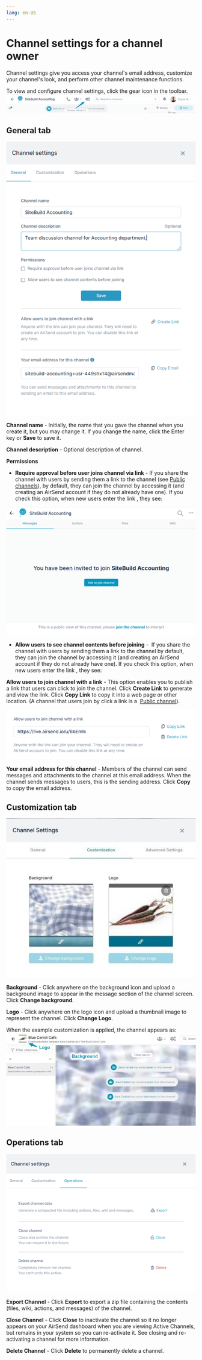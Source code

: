 ```yaml
---
lang: en-US
---
```


# Channel settings for a channel owner

Channel settings give you access your channel's email address, customize your channel's look, and perform other channel maintenance functions.

To view and configure channel settings, click the gear icon in the toolbar.  
![](../assets/channels/channel-settings-for-a-channel-owner/as-settings-owner.png)  

## General tab

![](../assets/channels/channel-settings-for-a-channel-owner/as-channel-gen-settings.png)

**Channel name** - Initially, the name that you gave the channel when you create it, but you may change it. If you change the name, click the Enter key or **Save** to save it. 

**Channel description** - Optional description of channel.

**Permissions** 

*   **Require approval before user joins channel via link** - If you share the channel with users by sending them a link to the channel (see [Public channels](/channels/public-channels)), by default, they can join the channel by accessing it (and creating an AirSend account if they do not already have one). If you check this option, when new users enter the link , they see:  

![](../assets/channels/channel-settings-for-a-channel-owner/as-ask-to-join.png)

*   **Allow users to see channel contents before joining** -  If you share the channel with users by sending them a link to the channel by default, they can join the channel by accessing it (and creating an AirSend account if they do not already have one). If you check this option, when new users enter the link , they see:

**Allow users to join channel with a link** - This option enables you to publish a link that users can click to join the channel. Click **Create Link** to generate and view the link. Click **Copy Link** to copy it into a web page or other location. (A channel that users join by click a link is a  [Public channel](channels/public-channels)).

![](../assets/channels/channel-settings-for-a-channel-owner/as-created-link.png)

**Your email address for this channel** - Members of the channel can send messages and attachments to the channel at this email address. When the channel sends messages to users, this is the sending address. Click **Copy** to copy the email address.

## Customization tab

![](../assets/channels/channel-settings-for-a-channel-owner/channel-cust.jpg)

**Background** - Click anywhere on the background icon and upload a background image to appear in the message section of the channel screen. Click **Change background**. 

**Logo** - Click anywhere on the logo icon and upload a thumbnail image to represent the channel. Click **Change Logo**.

When the example customization is applied, the channel appears as:  
![](../assets/channels/channel-settings-for-a-channel-owner/as-logo-back.jpg)

## Operations tab

![](../assets/channels/channel-settings-for-a-channel-owner/as-operations.png)

**Export Channel** - Click **Export** to export a zip file containing the contents (files, wiki, actions, and messages) of the channel.

**Close Channel** - Click **Close** to inactivate the channel so it no longer appears on your AirSend dashboard when you are viewing Active Channels, but remains in your system so you can re-activate it. See closing and re-activating a channel for more information.

**Delete Channel** - Click **Delete** to permanently delete a channel.